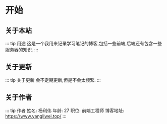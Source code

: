 
# 开始

## 关于本站

::: tip 用途
这是一个我用来记录学习笔记的博客,包括一些前端,后端还有包含一些服务器的知识.
:::

## 关于更新

::: tip 关于更新
会不定期更新,但是不会太频繁.
:::

## 关于作者

::: tip 作者
姓名: 杨利伟 年龄: 27 职位: 前端工程师 博客地址: <https://www.yangliwei.top/>
:::
